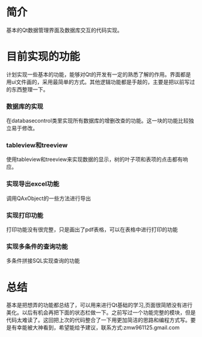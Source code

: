 # 简介
基本的Qt数据管理界面及数据库交互的代码实现。

# 目前实现的功能
计划实现一些基本的功能，能够对Qt的开发有一定的熟悉了解的作用。界面都是用ui文件画的，采用最简单的方式。其他逻辑功能都是手敲的，主要是把以前写过的东西整理一下。

### 数据库的实现
在databasecontrol类里实现所有数据库的增删改查的功能。这一块的功能比较独立易于修改。

### tableview和treeview
使用tableview和treeview来实现数据的显示，树的叶子项和表项的点击都有响应。

### 实现导出excel功能
调用QAxObject的一些方法进行导出

### 实现打印功能
打印功能没有很完整，只是画出了pdf表格，可以在表格中进行打印的功能

### 实现多条件的查询功能
多条件拼接SQL实现查询的功能

# 总结
基本是把想弄的功能都总结了，可以用来进行Qt基础的学习,页面很简陋没有进行美化。以后有机会再把下面的状态栏做一下。之前写过一个功能完整的模块，但是代码太难读了。这回把上次的代码整合了一下用更加简洁的思路和编程方式写。要是有幸能被大神看到，希望能给予建议，联系方式:zmw961125.gmail.com